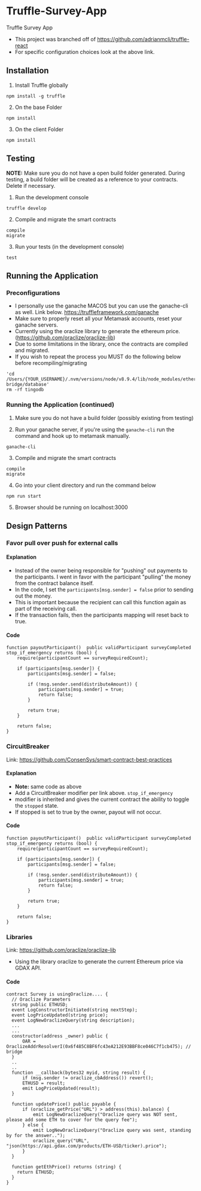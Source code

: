 # Truffle-Survey-App

Truffle Survey App

- This project was branched off of https://github.com/adrianmcli/truffle-react
- For specific configuration choices look at the above link.

## Installation
1. Install Truffle globally

```
npm install -g truffle
```

2. On the base Folder
```
npm install
```

3. On the client Folder
```
npm install
```

## Testing
**NOTE:** Make sure you do not have a open build folder generated.  During testing, a build folder will be created as a reference to your contracts.  Delete if necessary.
1. Run the development console
```
truffle develop
```

2. Compile and migrate the smart contracts
```
compile
migrate
```

3. Run your tests (in the development console)
```
test
```

## Running the Application

### Preconfigurations
- I personally use the ganache MACOS but you can use the ganache-cli as well.  Link below.
https://truffleframework.com/ganache
- Make sure to properly reset all your Metamask accounts, reset your ganache servers.
- Currently using the oraclize library to generate the ethereum price. (https://github.com/oraclize/oraclize-lib)
- Due to some limitations in the library, once the contracts are compiled and migrated.
- If you wish to repeat the process you MUST do the following below before recompiling/migrating

```
'cd /Users/{YOUR_USERNAME}/.nvm/versions/node/v8.9.4/lib/node_modules/ethereum-bridge/database'
rm -rf tingodb
```

### Running the Application (continued)

1. Make sure you do not have a build folder (possibly existing from testing)

2. Run your ganache server, if you're using the `ganache-cli` run the command and hook up to metamask manually.
```
ganache-cli
```

3. Compile and migrate the smart contracts
```
compile
migrate
```

4. Go into your client directory and run the command below
```
npm run start
```

5. Browser should be running on localhost:3000

## Design Patterns

### Favor pull over push for external calls
#### Explanation
- Instead of the owner being responsible for "pushing" out payments to the participants.  I went in favor with the participant "pulling" the money from the contract balance itself.
- In the code, I set the `participants[msg.sender] = false` prior to sending out the money.
- This is important because the recipient can call this function again as part of the receiving call.
- If the transaction fails, then the participants mapping will reset back to true.

#### Code
```
function payoutParticipant()  public validParticipant surveyCompleted stop_if_emergency returns (bool) {
    require(participantCount == surveyRequiredCount);

    if (participants[msg.sender]) {
        participants[msg.sender] = false;

        if (!msg.sender.send(distributeAmount)) {
            participants[msg.sender] = true;
            return false;
        }

        return true;
    }

    return false;
}
```

### CircuitBreaker
Link: https://github.com/ConsenSys/smart-contract-best-practices

#### Explanation
- **Note:** same code as above
- Add a CircuitBreaker modifier per link above.  `stop_if_emergency`
- modifier is inherited and gives the current contract the ability to toggle the `stopped` state.
- If stopped is set to true by the owner, payout will not occur.

#### Code
```
function payoutParticipant()  public validParticipant surveyCompleted stop_if_emergency returns (bool) {
    require(participantCount == surveyRequiredCount);

    if (participants[msg.sender]) {
        participants[msg.sender] = false;

        if (!msg.sender.send(distributeAmount)) {
            participants[msg.sender] = true;
            return false;
        }

        return true;
    }

    return false;
}
```

### Libraries
Link: https://github.com/oraclize/oraclize-lib

- Using the library oraclize to generate the current Ethereum price via GDAX API.

#### Code

```
contract Survey is usingOraclize.... {
  // Oraclize Parameters
  string public ETHUSD;
  event LogConstructorInitiated(string nextStep);
  event LogPriceUpdated(string price);
  event LogNewOraclizeQuery(string description);
  ...
  ...
  constructor(address _owner) public {
      OAR = OraclizeAddrResolverI(0x6f485C8BF6fc43eA212E93BBF8ce046C7f1cb475); // bridge
  }
  ..
  ..
  function __callback(bytes32 myid, string result) {
      if (msg.sender != oraclize_cbAddress()) revert();
      ETHUSD = result;
      emit LogPriceUpdated(result);
  }

  function updatePrice() public payable {
      if (oraclize_getPrice("URL") > address(this).balance) {
          emit LogNewOraclizeQuery("Oraclize query was NOT sent, please add some ETH to cover for the query fee");
      } else {
          emit LogNewOraclizeQuery("Oraclize query was sent, standing by for the answer..");
          oraclize_query("URL", "json(https://api.gdax.com/products/ETH-USD/ticker).price");
      }
  }

  function getEthPrice() returns (string) {
    return ETHUSD;
  }
}
```
